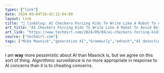```yaml
---
types: ["link"]
date: 2024-09-04T18:42:12-04:00
layout: link
title: "🔗 linkblog: AI Checkers Forcing Kids To Write Like A Robot To Avoid Being Called A Robot'"
art_title: "AI Checkers Forcing Kids To Write Like A Robot To Avoid Being Called A Robot"
art_link: "https://www.techdirt.com/2024/09/04/ai-checkers-forcing-kids-to-write-like-a-robot-to-avoid-being-called-a-robot/"
source: ["techdirt.com"]
tags: ["Mike Masnick","generative AI","Grammarly","edtech","AI detection"]
---
```

I am **way** more pessimistic about AI than Masnick is, but we agree on this sort of thing. Algorithmic surveillance is no more appropriate in response to AI concerns than it is to cheating concerns.
